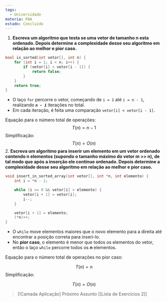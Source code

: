```yaml
---
tags:
  - Universidade
materia: PAA
estado: Concluído
---
```

1. **Escreva um algoritmo que testa se uma vetor de tamanho n esta ordenado. Depois determine a complexidade desse seu algoritmo em relação ao melhor e pior caso.**

``` C
bool is_sorted(int vetor[], int n) {
    for (int i = 1; i < n; i++) {
        if (vetor[i] < vetor[i - 1]) {
            return false;
        }
    }
    return true;
}
```

- O laço `for` percorre o vetor, começando de `i = 1` até `i = n - 1`, realizando ***`n - 1`*** iterações no total.
- Em cada iteração, é feita uma comparação `vetor[i] < vetor[i - 1]`.

Equação para o número total de operações:
$$
T(n)=n−1
$$
Simplificação:
$$
T(n)=O(n)
$$
2. **Escreva um algoritmo para inserir um elemento em um vetor ordenado contendo n elementos (supondo o tamanho máximo do vetor m >> n), de tal modo que após a inserção ele continue ordenado. Depois determine a complexidade desse seu algoritmo em relação ao melhor e pior caso.**

```C
void insert_in_sorted_array(int vetor[], int *n, int elemento) {
    int i = *n - 1;

    while (i >= 0 && vetor[i] > elemento) {
        vetor[i + 1] = vetor[i];
        i--;
    }

    vetor[i + 1] = elemento;
    (*n)++;
}

```

- O `while` move elementos maiores que o novo elemento para a direita até encontrar a posição correta para inseri-lo.
- No **pior caso**, o elemento é menor que todos os elementos do vetor, então o laço `while` percorre todos os ***n*** elementos.

Equação para o número total de operações no pior caso:

$$
T(n)=n
$$
Simplificação:

$$
T(n)=O(n)
$$

> [!Camada Aplicação] Próximo Assunto 
> [[Lista de Exercı́cios 2]]